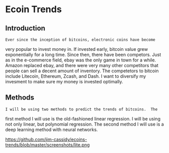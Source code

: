 # Ecoin Trends
 
## Introduction

    Ever since the inception of bitcoins, electronic coins have become
very popular to invest money in.  If invested early, bitcoin value grew
exponentially for a long time.  Since then, there have been competors.
Just as in the e-commerce field, ebay was the only game in town for a
while.  Amazon replaced ebay, and there were very many other competitors
that people can sell a decent amount of inventory.  The competetors to
bitcoin include Litecoin, Ethereum, Zcash, and Dash.  I want to diversify
my invesment to make sure my money is invested optimally.

## Methods

    I will be using two methods to predict the trends of bitcoins.  The 
first method I will use is the old-fashioned linear regression.  I will be
using not only linear, but polynomial regression.  The second method I will
use is a deep learning method with neural networks.

https://github.com/jim-cassidy/ecoins-trends/blob/master/screenshots/lite.png
